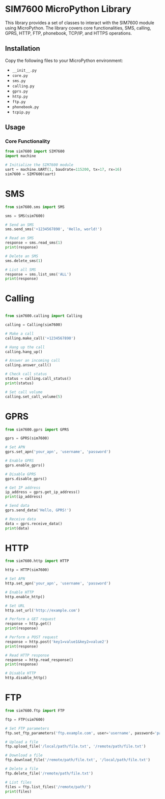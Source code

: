 # SIM7600 MicroPython Library

This library provides a set of classes to interact with the SIM7600 module using MicroPython. The library covers core functionalities, SMS, calling, GPRS, HTTP, FTP, phonebook, TCP/IP, and HTTPS operations.


## Installation

Copy the following files to your MicroPython environment:

- `__init__.py`
- `core.py`
- `sms.py`
- `calling.py`
- `gprs.py`
- `http.py`
- `ftp.py`
- `phonebook.py`
- `tcpip.py`

## Usage

### Core Functionality

```python
from sim7600 import SIM7600
import machine

# Initialize the SIM7600 module
uart = machine.UART(1, baudrate=115200, tx=17, rx=16)
sim7600 = SIM7600(uart)
```
# SMS

```python
from sim7600.sms import SMS

sms = SMS(sim7600)

# Send an SMS
sms.send_sms('+1234567890', 'Hello, world!')

# Read an SMS
response = sms.read_sms(1)
print(response)

# Delete an SMS
sms.delete_sms(1)

# List all SMS
response = sms.list_sms('ALL')
print(response)
```

# Calling

```python

from sim7600.calling import Calling

calling = Calling(sim7600)

# Make a call
calling.make_call('+1234567890')

# Hang up the call
calling.hang_up()

# Answer an incoming call
calling.answer_call()

# Check call status
status = calling.call_status()
print(status)

# Set call volume
calling.set_call_volume(5)
```

# GPRS

```python
from sim7600.gprs import GPRS

gprs = GPRS(sim7600)

# Set APN
gprs.set_apn('your_apn', 'username', 'password')

# Enable GPRS
gprs.enable_gprs()

# Disable GPRS
gprs.disable_gprs()

# Get IP address
ip_address = gprs.get_ip_address()
print(ip_address)

# Send data
gprs.send_data('Hello, GPRS!')

# Receive data
data = gprs.receive_data()
print(data)
```
# HTTP

```python
from sim7600.http import HTTP

http = HTTP(sim7600)

# Set APN
http.set_apn('your_apn', 'username', 'password')

# Enable HTTP
http.enable_http()

# Set URL
http.set_url('http://example.com')

# Perform a GET request
response = http.get()
print(response)

# Perform a POST request
response = http.post('key1=value1&key2=value2')
print(response)

# Read HTTP response
response = http.read_response()
print(response)

# Disable HTTP
http.disable_http()
```

# FTP
```python
from sim7600.ftp import FTP

ftp = FTP(sim7600)

# Set FTP parameters
ftp.set_ftp_parameters('ftp.example.com', user='username', password='password')

# Upload a file
ftp.upload_file('/local/path/file.txt', '/remote/path/file.txt')

# Download a file
ftp.download_file('/remote/path/file.txt', '/local/path/file.txt')

# Delete a file
ftp.delete_file('/remote/path/file.txt')

# List files
files = ftp.list_files('/remote/path/')
print(files)
```
